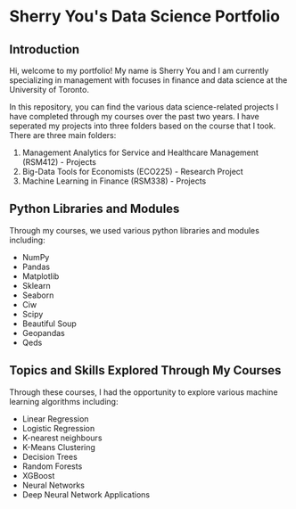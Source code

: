 # Sherry You's Data Science Portfolio

## Introduction
Hi, welcome to my portfolio! My name is Sherry You and I am currently specializing in management with focuses in finance and data science at the University of Toronto.

In this repository, you can find the various data science-related projects I have completed through my courses over the past two years. I have seperated my projects into three folders based on the course that I took. There are three main folders:

1. Management Analytics for Service and Healthcare Management (RSM412) - Projects
2. Big-Data Tools for Economists (ECO225) - Research Project
3. Machine Learning in Finance (RSM338) - Projects

## Python Libraries and Modules
Through my courses, we used various python libraries and modules including:
* NumPy
* Pandas
* Matplotlib
* Sklearn
* Seaborn
* Ciw
* Scipy
* Beautiful Soup
* Geopandas
* Qeds

## Topics and Skills Explored Through My Courses
Through these courses, I had the opportunity to explore various machine learning algorithms including:
* Linear Regression
* Logistic Regression
* K-nearest neighbours
* K-Means Clustering 
* Decision Trees
* Random Forests 
* XGBoost
* Neural Networks 
* Deep Neural Network Applications


